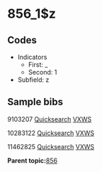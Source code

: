 # 856\_1$z

## Codes

-   Indicators
    -   First: \_
    -   Second: 1
-   Subfield: z

## Sample bibs

9103207 [Quicksearch](https://search.library.yale.edu/catalog/9103207) [VXWS](http://prodorbis.library.yale.edu:7014/vxws/GetHoldingsService?bibId=9103207)

10283122 [Quicksearch](https://search.library.yale.edu/catalog/10283122) [VXWS](http://prodorbis.library.yale.edu:7014/vxws/GetHoldingsService?bibId=10283122)

11462825 [Quicksearch](https://search.library.yale.edu/catalog/11462825) [VXWS](http://prodorbis.library.yale.edu:7014/vxws/GetHoldingsService?bibId=11462825)

**Parent topic:**[856](../../tags/856/856.md)

